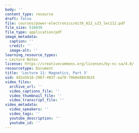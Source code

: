 ```yaml
---
body: ''
content_type: resource
draft: false
file: courses/power-electronics/mit6_622_s23_lec112.pdf
file_size: 510439
file_type: application/pdf
image_metadata:
  caption: ''
  credit: ''
  image-alt: ''
learning_resource_types:
- Lecture Notes
license: https://creativecommons.org/licenses/by-nc-sa/4.0/
resourcetype: Document
title: 'Lecture 11: Magnetics, Part 3'
uid: 4d2a5b16-29bf-403f-aa78-79b8e8843b24
video_files:
  archive_url: ''
  video_captions_file: ''
  video_thumbnail_file: ''
  video_transcript_file: ''
video_metadata:
  video_speakers: ''
  video_tags: ''
  youtube_description: ''
  youtube_id: ''
---
```


